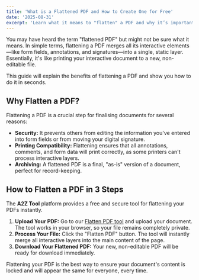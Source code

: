 ```yaml
---
title: 'What is a Flattened PDF and How to Create One for Free'
date: '2025-08-31'
excerpt: 'Learn what it means to "flatten" a PDF and why it’s important for security and printing. This guide shows you how to make your PDF non-editable online.'
---
```


You may have heard the term "flattened PDF" but might not be sure what it means. In simple terms, flattening a PDF merges all its interactive elements—like form fields, annotations, and signatures—into a single, static layer. Essentially, it's like printing your interactive document to a new, non-editable file.

This guide will explain the benefits of flattening a PDF and show you how to do it in seconds.

## Why Flatten a PDF?

Flattening a PDF is a crucial step for finalising documents for several reasons:

- **Security:** It prevents others from editing the information you've entered into form fields or from moving your digital signature.
- **Printing Compatibility:** Flattening ensures that all annotations, comments, and form data will print correctly, as some printers can't process interactive layers.
- **Archiving:** A flattened PDF is a final, "as-is" version of a document, perfect for record-keeping.

## How to Flatten a PDF in 3 Steps

The **A2Z Tool** platform provides a free and secure tool for flattening your PDFs instantly.

1.  **Upload Your PDF:** Go to our [Flatten PDF tool](/en/flatten) and upload your document. The tool works in your browser, so your file remains completely private.
2.  **Process Your File:** Click the "Flatten PDF" button. The tool will instantly merge all interactive layers into the main content of the page.
3.  **Download Your Flattened PDF:** Your new, non-editable PDF will be ready for download immediately.

Flattening your PDF is the best way to ensure your document's content is locked and will appear the same for everyone, every time.